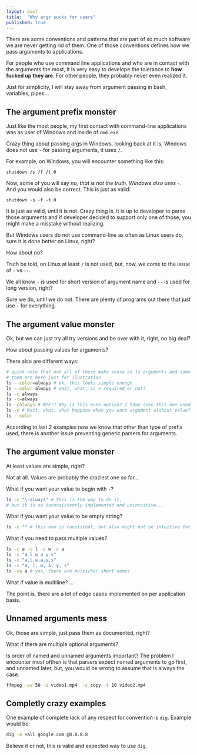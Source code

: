 ```yaml
---
layout: post
title:  "Why argv sucks for users"
published: true
---
```


There are some conventions and patterns that are part of so much software we are never getting rid of them.
One of those conventions defines how we pass arguments to applications. 

For people who use command line applications and who are in contact with the arguments
the most, it is very easy to develope the tolerance to **how fucked up they are**.
For other people, they probably never even realized it.

Just for simplicity, I will stay away from argument passing in bash, variables, pipes...

## The argument prefix monster

Just like the most people, my first contact with command-line applications was as user of
Windows and inside of `cmd.exe`.

Crazy thing about passing args in Windows, looking back at it is, Windows does not
use `-` for passing arguments, it uses `/`.

For example, on Windows, you will encounter something like this:

```batch
shutdown /s /f /t 0
```

Now, some of you will say *no, that is not the truth, Windows also uses `-`*.
And you would also be correct. This is just as valid:

```batch
shutdown -s -f -t 0
```

It is just as valid, until it is not. Crazy thing is, it is up to developer to
parse those arguments and if developer decided to support only one of those, you
might make a misstake without realizing.

But Windows users do not use command-line as often as Linux users do, sure it is
done better on Linux, right?

How about no?

Truth be told, on Linux at least `/` is not used, but, now, we come to the issue of
`-` vs `--`.

We all know `-` is used for short version of argument name and `--` is used for long version, right?

Sure we do, until we do not. There are plenty of programs out there that just use `-`
for everything.

## The argument value monster

Ok, but we can just try all try versions and be over with it, right, no big deal?

How about passing values for arguments?

There also are different ways:

``` bash
# quick note that not all of these make sense as ls arguments and some of
# them are here just for ilustration
ls --color=always # ok, this looks simple enough
ls --color always # wait, what, is = required or not?
ls -c always
ls -c=always
ls -calways # WTF!? Why is this even option? I have seen this one used a lot.
ls -c # Wait, what, what happens when you want argument without value? How is next thing parsed?
ls --color
```

According to last 2 examples now we know that other than type of prefix used,
there is another issue preventing generic parsers for arguments.

## The argument value monster

At least values are simple, right?

Not at all. Values are probably the craziest one so far...

What if you want your value to begin with `-`?

```bash
ls -c "\-always" # this is the way to do it,
# but it is so inconsistently implemented and unintuitive...
```

What if you want your value to be empty string?

```bash
ls -c "" # this one is consistent, but also might not be intuitive for everyone
```

What if you need to pass multiple values?

```bash
ls -c a -c l -c w -c a
ls -c "a l w a y s"
ls -c "a,l,w,a,y,s"
ls -c "a, l, w, a, y, s"
ls -ca a # yes, there are multichar short names
```

What if value is multiline?
...

The point is, there are a lot of edge cases implemented on per application basis.

## Unnamed arguments mess

Ok, those are simple, just pass them as documented, right?

What if there are multiple optional arguments?

Is order of named and unnamed arguments important? The problem I encounter most ofthen
is that parsers expect named arguments to go first, and unnamed later, but, you would be wrong
to assume that is always the case.

```bash
ffmpeg -ss 50 -i video1.mp4  -c copy -t 10 video2.mp4
```

## Completly crazy examples

One example of complete lack of any respect for convention is `dig`. Example would be:

```bash
dig -4 +all google.com @8.8.8.8
```

Believe it or not, this is valid and expected way to use `dig`.
